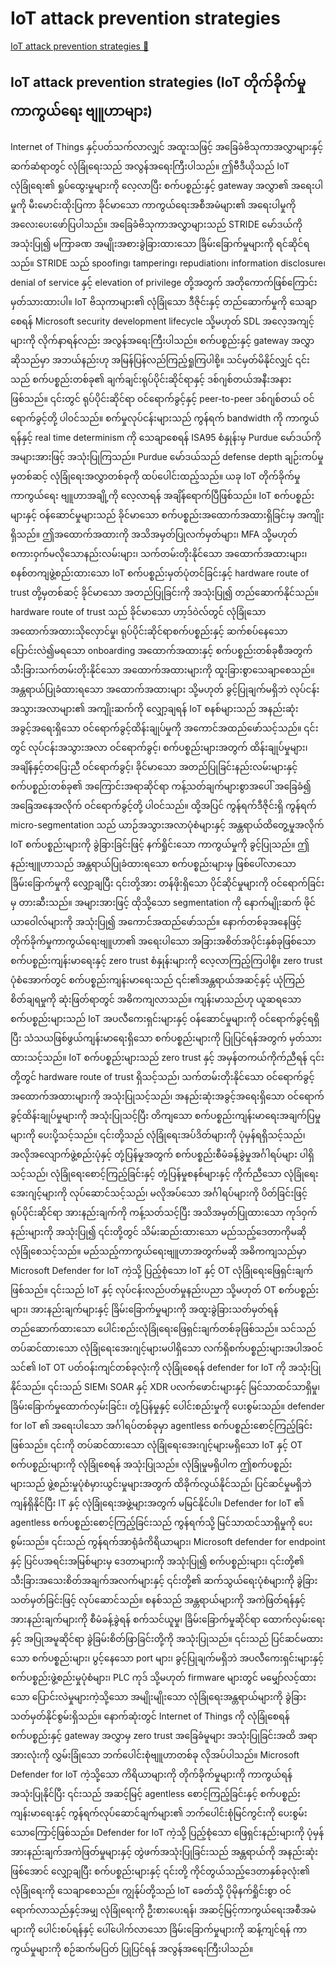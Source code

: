 # IoT attack prevention strategies

[IoT attack prevention strategies 🔗](https://www.coursera.org/learn/advanced-cybersecurity-concepts-and-capstone-project/lecture/IOkxQ/iot-attack-prevention-strategies)

## IoT attack prevention strategies (IoT တိုက်ခိုက်မှု ကာကွယ်ရေး ဗျူဟာများ)

Internet of Things နှင့်ပတ်သက်လာလျှင် အထူးသဖြင့် အခြေခံဗိသုကာအလွှာများနှင့် ဆက်ဆံရာတွင် လုံခြုံရေးသည် အလွန်အရေးကြီးပါသည်။ ဤဗီဒီယိုသည် IoT လုံခြုံရေး၏ ရှုပ်ထွေးမှုများကို လေ့လာပြီး စက်ပစ္စည်းနှင့် gateway အလွှာ၏ အရေးပါမှုကို မီးမောင်းထိုးပြကာ ခိုင်မာသော ကာကွယ်ရေးအစီအမံများ၏ အရေးပါမှုကို အလေးပေးဖော်ပြပါသည်။ အခြေခံဗိသုကာအလွှာများသည် STRIDE မော်ဒယ်ကို အသုံးပြု၍ မကြာခဏ အမျိုးအစားခွဲခြားထားသော ခြိမ်းခြောက်မှုများကို ရင်ဆိုင်ရသည်။ STRIDE သည် spoofing၊ tampering၊ repudiation၊ information disclosure၊ denial of service နှင့် elevation of privilege တို့အတွက် အတိုကောက်ဖြစ်ကြောင်း မှတ်သားထားပါ။ IoT ဗိသုကာများ၏ လုံခြုံသော ဒီဇိုင်းနှင့် တည်ဆောက်မှုကို သေချာစေရန် Microsoft security development lifecycle သို့မဟုတ် SDL အလေ့အကျင့်များကို လိုက်နာရန်လည်း အလွန်အရေးကြီးပါသည်။ စက်ပစ္စည်းနှင့် gateway အလွှာဆိုသည်မှာ အဘယ်နည်းဟု အမြန်ပြန်လည်ကြည့်ရှုကြပါစို့။ သင်မှတ်မိနိုင်လျှင် ၎င်းသည် စက်ပစ္စည်းတစ်ခု၏ ချက်ချင်းရုပ်ပိုင်းဆိုင်ရာနှင့် ဒစ်ဂျစ်တယ်အနီးအနားဖြစ်သည်။ ၎င်းတွင် ရုပ်ပိုင်းဆိုင်ရာ ဝင်ရောက်ခွင့်နှင့် peer-to-peer ဒစ်ဂျစ်တယ် ဝင်ရောက်ခွင့်တို့ ပါဝင်သည်။ စက်မှုလုပ်ငန်းများသည် ကွန်ရက် bandwidth ကို ကာကွယ်ရန်နှင့် real time determinism ကို သေချာစေရန် ISA95 စံနှုန်းမှ Purdue မော်ဒယ်ကို အများအားဖြင့် အသုံးပြုကြသည်။ Purdue မော်ဒယ်သည် defense depth ချဉ်းကပ်မှုမှတစ်ဆင့် လုံခြုံရေးအလွှာတစ်ခုကို ထပ်ပေါင်းထည့်သည်။ ယခု IoT တိုက်ခိုက်မှု ကာကွယ်ရေး ဗျူဟာအချို့ကို လေ့လာရန် အချိန်ရောက်ပြီဖြစ်သည်။ IoT စက်ပစ္စည်းများနှင့် ဝန်ဆောင်မှုများသည် ခိုင်မာသော စက်ပစ္စည်းအထောက်အထားရှိခြင်းမှ အကျိုးရှိသည်။ ဤအထောက်အထားကို အသိအမှတ်ပြုလက်မှတ်များ၊ MFA သို့မဟုတ် စကားဝှက်မလိုသောနည်းလမ်းများ၊ သက်တမ်းတိုးနိုင်သော အထောက်အထားများ၊ စနစ်တကျဖွဲ့စည်းထားသော IoT စက်ပစ္စည်းမှတ်ပုံတင်ခြင်းနှင့် hardware route of trust တို့မှတစ်ဆင့် ခိုင်မာသော အတည်ပြုခြင်းကို အသုံးပြု၍ တည်ဆောက်နိုင်သည်။ hardware route of trust သည် ခိုင်မာသော ဟာ့ဒ်ဝဲလ်တွင် လုံခြုံသော အထောက်အထားသိုလှောင်မှု၊ ရုပ်ပိုင်းဆိုင်ရာစက်ပစ္စည်းနှင့် ဆက်စပ်နေသော ပြောင်းလဲ၍မရသော onboarding အထောက်အထားနှင့် စက်ပစ္စည်းတစ်ခုစီအတွက် သီးခြားသက်တမ်းတိုးနိုင်သော အထောက်အထားများကို ထူးခြားစွာသေချာစေသည်။ အန္တရာယ်ပြုခံထားရသော အထောက်အထားများ သို့မဟုတ် ခွင့်ပြုချက်မရှိဘဲ လုပ်ငန်းအသွားအလာများ၏ အကျိုးဆက်ကို လျှော့ချရန် IoT စနစ်များသည် အနည်းဆုံးအခွင့်အရေးရှိသော ဝင်ရောက်ခွင့်ထိန်းချုပ်မှုကို အကောင်အထည်ဖော်သင့်သည်။ ၎င်းတွင် လုပ်ငန်းအသွားအလာ ဝင်ရောက်ခွင့်၊ စက်ပစ္စည်းများအတွက် ထိန်းချုပ်မှုများ၊ အချိန်နှင့်တပြေးညီ ဝင်ရောက်ခွင့်၊ ခိုင်မာသော အတည်ပြုခြင်းနည်းလမ်းများနှင့် စက်ပစ္စည်းတစ်ခု၏ အကြောင်းအရာဆိုင်ရာ ကန့်သတ်ချက်များစွာအပေါ် အခြေခံ၍ အခြေအနေအလိုက် ဝင်ရောက်ခွင့်တို့ ပါဝင်သည်။ ထို့အပြင် ကွန်ရက်ဒီဇိုင်းရှိ ကွန်ရက် micro-segmentation သည် ယာဉ်အသွားအလာပုံစံများနှင့် အန္တရာယ်ထိတွေ့မှုအလိုက် IoT စက်ပစ္စည်းများကို ခွဲခြားခြင်းဖြင့် နက်ရှိုင်းသော ကာကွယ်မှုကို ခွင့်ပြုသည်။ ဤနည်းဗျူဟာသည် အန္တရာယ်ပြုခံထားရသော စက်ပစ္စည်းများမှ ဖြစ်ပေါ်လာသော ခြိမ်းခြောက်မှုကို လျှော့ချပြီး ၎င်းတို့အား တန်ဖိုးရှိသော ပိုင်ဆိုင်မှုများကို ဝင်ရောက်ခြင်းမှ တားဆီးသည်။ အများအားဖြင့် ထိုသို့သော segmentation ကို နောက်မျိုးဆက် ဖိုင်ယာဝေါလ်များကို အသုံးပြု၍ အကောင်အထည်ဖော်သည်။ နောက်တစ်ခုအနေဖြင့် တိုက်ခိုက်မှုကာကွယ်ရေးဗျူဟာ၏ အရေးပါသော အခြားအစိတ်အပိုင်းနှစ်ခုဖြစ်သော စက်ပစ္စည်းကျန်းမာရေးနှင့် zero trust စံနှုန်းများကို လေ့လာကြည့်ကြပါစို့။ zero trust ပုံစံအောက်တွင် စက်ပစ္စည်းကျန်းမာရေးသည် ၎င်း၏အန္တရာယ်အဆင့်နှင့် ယုံကြည်စိတ်ချရမှုကို ဆုံးဖြတ်ရာတွင် အဓိကကျလာသည်။ ကျန်းမာသည်ဟု ယူဆရသော စက်ပစ္စည်းများသည် IoT အပလီကေးရှင်းများနှင့် ဝန်ဆောင်မှုများကို ဝင်ရောက်ခွင့်ရရှိပြီး သံသယဖြစ်ဖွယ်ကျန်းမာရေးရှိသော စက်ပစ္စည်းများကို ပြုပြင်ရန်အတွက် မှတ်သားထားသင့်သည်။ IoT စက်ပစ္စည်းများသည် zero trust နှင့် အမှန်တကယ်ကိုက်ညီရန် ၎င်းတို့တွင် hardware route of trust ရှိသင့်သည်၊ သက်တမ်းတိုးနိုင်သော ဝင်ရောက်ခွင့်အထောက်အထားများကို အသုံးပြုသင့်သည်၊ အနည်းဆုံးအခွင့်အရေးရှိသော ဝင်ရောက်ခွင့်ထိန်းချုပ်မှုများကို အသုံးပြုသင့်ပြီး တိကျသော စက်ပစ္စည်းကျန်းမာရေးအချက်ပြမှုများကို ပေးပို့သင့်သည်။ ၎င်းတို့သည် လုံခြုံရေးအပ်ဒိတ်များကို ပုံမှန်ရရှိသင့်သည်၊ အလိုအလျောက်ဖွဲ့စည်းပုံနှင့် တုံ့ပြန်မှုအတွက် စက်ပစ္စည်းစီမံခန့်ခွဲမှုအင်္ဂါရပ်များ ပါရှိသင့်သည်၊ လုံခြုံရေးစောင့်ကြည့်ခြင်းနှင့် တုံ့ပြန်မှုစနစ်များနှင့် ကိုက်ညီသော လုံခြုံရေးအေးဂျင့်များကို လုပ်ဆောင်သင့်သည်၊ မလိုအပ်သော အင်္ဂါရပ်များကို ပိတ်ခြင်းဖြင့် ရုပ်ပိုင်းဆိုင်ရာ အားနည်းချက်ကို ကန့်သတ်သင့်ပြီး အသိအမှတ်ပြုထားသော ကုဒ်ဝှက်နည်းများကို အသုံးပြု၍ ၎င်းတို့တွင် သိမ်းဆည်းထားသော မည်သည့်ဒေတာကိုမဆို လုံခြုံစေသင့်သည်။ မည်သည့်ကာကွယ်ရေးဗျူဟာအတွက်မဆို အဓိကကျသည်မှာ Microsoft Defender for IoT ကဲ့သို့ ပြည့်စုံသော IoT နှင့် OT လုံခြုံရေးဖြေရှင်းချက်ဖြစ်သည်။ ၎င်းသည် IoT နှင့် လုပ်ငန်းလည်ပတ်မှုနည်းပညာ သို့မဟုတ် OT စက်ပစ္စည်းများ၊ အားနည်းချက်များနှင့် ခြိမ်းခြောက်မှုများကို အထူးခွဲခြားသတ်မှတ်ရန် တည်ဆောက်ထားသော ပေါင်းစည်းလုံခြုံရေးဖြေရှင်းချက်တစ်ခုဖြစ်သည်။ သင်သည် တပ်ဆင်ထားသော လုံခြုံရေးအေးဂျင့်များမပါရှိသော လက်ရှိစက်ပစ္စည်းများအပါအဝင် သင်၏ IoT OT ပတ်ဝန်းကျင်တစ်ခုလုံးကို လုံခြုံစေရန် defender for IoT ကို အသုံးပြုနိုင်သည်။ ၎င်းသည် SIEM၊ SOAR နှင့် XDR ပလက်ဖောင်းများနှင့် မြင်သာထင်သာရှိမှု၊ ခြိမ်းခြောက်မှုထောက်လှမ်းခြင်း၊ တုံ့ပြန်မှုနှင့် ပေါင်းစည်းမှုကို ပေးစွမ်းသည်။ defender for IoT ၏ အရေးပါသော အင်္ဂါရပ်တစ်ခုမှာ agentless စက်ပစ္စည်းစောင့်ကြည့်ခြင်းဖြစ်သည်။ ၎င်းကို တပ်ဆင်ထားသော လုံခြုံရေးအေးဂျင့်များမရှိသော IoT နှင့် OT စက်ပစ္စည်းများကို လုံခြုံစေရန် အသုံးပြုသည်။ လုံခြုံမှုမရှိပါက ဤစက်ပစ္စည်းများသည် ဖွဲ့စည်းမှုပုံစံမှားယွင်းမှုများအတွက် ထိခိုက်လွယ်နိုင်သည်၊ ပြင်ဆင်မှုမရှိဘဲကျန်ရှိနိုင်ပြီး IT နှင့် လုံခြုံရေးအဖွဲ့များအတွက် မမြင်နိုင်ပါ။ Defender for IoT ၏ agentless စက်ပစ္စည်းစောင့်ကြည့်ခြင်းသည် ကွန်ရက်သို့ မြင်သာထင်သာရှိမှုကို ပေးစွမ်းသည်။ ၎င်းသည် ကွန်ရက်အာရုံခံကိရိယာများ၊ Microsoft defender for endpoint နှင့် ပြင်ပအရင်းအမြစ်များမှ ဒေတာများကို အသုံးပြု၍ စက်ပစ္စည်းများ၊ ၎င်းတို့၏ သီးခြားအသေးစိတ်အချက်အလက်များနှင့် ၎င်းတို့၏ ဆက်သွယ်ရေးပုံစံများကို ခွဲခြားသတ်မှတ်ခြင်းဖြင့် လုပ်ဆောင်သည်။ စနစ်သည် အန္တရာယ်များကို အကဲဖြတ်ရန်နှင့် အားနည်းချက်များကို စီမံခန့်ခွဲရန် စက်သင်ယူမှု၊ ခြိမ်းခြောက်မှုဆိုင်ရာ ထောက်လှမ်းရေးနှင့် အပြုအမူဆိုင်ရာ ခွဲခြမ်းစိတ်ဖြာခြင်းတို့ကို အသုံးပြုသည်။ ၎င်းသည် ပြင်ဆင်မထားသော စက်ပစ္စည်းများ၊ ပွင့်နေသော port များ၊ ခွင့်ပြုချက်မရှိဘဲ အပလီကေးရှင်းများနှင့် စက်ပစ္စည်းဖွဲ့စည်းမှုပုံစံများ၊ PLC ကုဒ် သို့မဟုတ် firmware များတွင် မမျှော်လင့်ထားသော ပြောင်းလဲမှုများကဲ့သို့သော အမျိုးမျိုးသော လုံခြုံရေးအန္တရာယ်များကို ခွဲခြားသတ်မှတ်နိုင်စွမ်းရှိသည်။ နောက်ဆုံးတွင် Internet of Things ကို လုံခြုံစေရန် စက်ပစ္စည်းနှင့် gateway အလွှာမှ zero trust အခြေခံမူများ အသုံးပြုခြင်းအထိ အရာအားလုံးကို လွှမ်းခြုံသော ဘက်ပေါင်းစုံဗျူဟာတစ်ခု လိုအပ်ပါသည်။ Microsoft Defender for IoT ကဲ့သို့သော ကိရိယာများကို တိုက်ခိုက်မှုများကို ကာကွယ်ရန် အသုံးပြုနိုင်ပြီး ၎င်းသည် အဆင့်မြင့် agentless စောင့်ကြည့်ခြင်းနှင့် စက်ပစ္စည်းကျန်းမာရေးနှင့် ကွန်ရက်လုပ်ဆောင်ချက်များ၏ ဘက်ပေါင်းစုံမြင်ကွင်းကို ပေးစွမ်းသောကြောင့်ဖြစ်သည်။ Defender for IoT ကဲ့သို့ ပြည့်စုံသော ဖြေရှင်းနည်းများကို ပုံမှန်အားနည်းချက်အကဲဖြတ်မှုများနှင့် တွဲဖက်အသုံးပြုခြင်းသည် အန္တရာယ်ကို အနည်းဆုံးဖြစ်အောင် လျှော့ချပြီး စက်ပစ္စည်းများနှင့် ၎င်းတို့ ကိုင်တွယ်သည့်ဒေတာနှစ်ခုလုံး၏ လုံခြုံရေးကို သေချာစေသည်။ ကျွန်ုပ်တို့သည် IoT ခေတ်သို့ ပိုမိုနက်ရှိုင်းစွာ ဝင်ရောက်လာသည်နှင့်အမျှ လုံခြုံရေးကို ဦးစားပေးရန်၊ အဆင့်မြင့်ကာကွယ်ရေးအစီအမံများကို ပေါင်းစပ်ရန်နှင့် ပေါ်ပေါက်လာသော ခြိမ်းခြောက်မှုများကို ဆန့်ကျင်ရန် ကာကွယ်မှုများကို စဉ်ဆက်မပြတ် ပြုပြင်ရန် အလွန်အရေးကြီးပါသည်။

